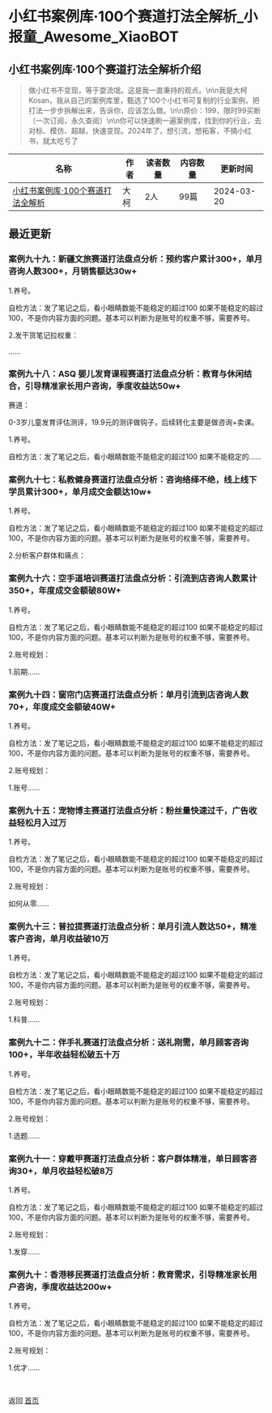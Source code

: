 # 小红书案例库·100个赛道打法全解析_小报童_Awesome_XiaoBOT

## 小红书案例库·100个赛道打法全解析介绍
> 做小红书不变现，等于耍流氓。这是我一直秉持的观点。\n\n我是大柯Kosan，我从自己的案例库里，甄选了100个小红书可复制的行业案例，把打法一步步拆解出来，告诉你，应该怎么做。\n\n原价：199，限时99买断（一次订阅，永久查阅）\n\n你可以快速刷一遍案例库，找到你的行业，去对标、模仿、超越，快速变现。2024年了，想引流，想拓客，不搞小红书，就太吃亏了  
  


|名称|作者|读者数量|内容数量|更新时间|
|---|---|---|---|---|
|[小红书案例库·100个赛道打法全解析](https://xiaobot.net/p/Kosan?refer=0b133df9-27dc-423b-8101-639049001c13)|大柯|2人|99篇|2024-03-20|

## 最近更新
### 案例九十九：新疆文旅赛道打法盘点分析：预约客户累计300+，单月咨询人数300+，月销售额达30w+

1.养号。

自检方法：发了笔记之后，看小眼睛数能不能稳定的超过100 如果不能稳定的超过100，不是你内容方面的问题。基本可以判断为是账号的权重不够，需要养号。

2.发干货笔记拉权重：

......

### 案例九十八：ASQ 婴儿发育课程赛道打法盘点分析：教育与休闲结合，引导精准家长用户咨询，季度收益达50w+

赛道：

0-3岁儿童发育评估测评，19.9元的测评做钩子，后续转化主要是做咨询+卖课。

1.养号。

自检方法：发了笔记之后，看小眼睛数能不能稳定的超过100 如果不能稳定的......

### 案例九十七：私教健身赛道打法盘点分析：咨询络绎不绝，线上线下学员累计300+，单月成交金额达10w+

1.养号。

自检方法：发了笔记之后，看小眼睛数能不能稳定的超过100 如果不能稳定的超过100，不是你内容方面的问题。基本可以判断为是账号的权重不够，需要养号。

2.分析客户群体和痛点：

### 案例九十六：空手道培训赛道打法盘点分析：引流到店咨询人数累计350+，年度成交金额破80W+

1.养号。

自检方法：发了笔记之后，看小眼睛数能不能稳定的超过100 如果不能稳定的超过100，不是你内容方面的问题。基本可以判断为是账号的权重不够，需要养号。

2.账号规划：

1.前期......

### 案例九十四：窗帘门店赛道打法盘点分析：单月引流到店咨询人数70+，年度成交金额破40W+

1.养号。

自检方法：发了笔记之后，看小眼睛数能不能稳定的超过100 如果不能稳定的超过100，不是你内容方面的问题。基本可以判断为是账号的权重不够，需要养号。

2.账号规划：

1.账号......

### 案例九十五：宠物博主赛道打法盘点分析：粉丝量快速过千，广告收益轻松月入过万

1.养号。

自检方法：发了笔记之后，看小眼睛数能不能稳定的超过100 如果不能稳定的超过100，不是你内容方面的问题。基本可以判断为是账号的权重不够，需要养号。

2.账号规划：

如何从零......

### 案例九十三：普拉提赛道打法盘点分析：单月引流人数达50+，精准客户咨询，单月收益破10万

1.养号。

自检方法：发了笔记之后，看小眼睛数能不能稳定的超过100 如果不能稳定的超过100，不是你内容方面的问题。基本可以判断为是账号的权重不够，需要养号。

2.账号规划：

1.科普......

### 案例九十二：伴手礼赛道打法盘点分析：送礼刚需，单月顾客咨询100+，半年收益轻松破五十万

1.养号。

自检方法：发了笔记之后，看小眼睛数能不能稳定的超过100 如果不能稳定的超过100，不是你内容方面的问题。基本可以判断为是账号的权重不够，需要养号。

2.账号规划：

1.选题......

### 案例九十一：穿戴甲赛道打法盘点分析：客户群体精准，单日顾客咨询30+，单月收益轻松破8万

1.养号。

自检方法：发了笔记之后，看小眼睛数能不能稳定的超过100 如果不能稳定的超过100，不是你内容方面的问题。基本可以判断为是账号的权重不够，需要养号。

2.账号规划：

1.发穿......

### 案例九十：香港移民赛道打法盘点分析：教育需求，引导精准家长用户咨询，季度收益达200w+

1.养号。

自检方法：发了笔记之后，看小眼睛数能不能稳定的超过100 如果不能稳定的超过100，不是你内容方面的问题。基本可以判断为是账号的权重不够，需要养号。

2.账号规划：

1.优才......


<a href="https://github.com/Reno9527/awesome-xiaobot" style="color: white; text-decoration: none;">awesome-xiaobot</a>

返回 [首页](../README.md)
